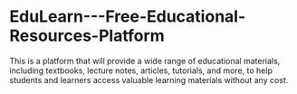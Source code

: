 # EduLearn---Free-Educational-Resources-Platform
This is a platform that will provide a wide range of educational materials, including textbooks, lecture notes, articles, tutorials, and more, to help students and learners access valuable learning materials without any cost.
